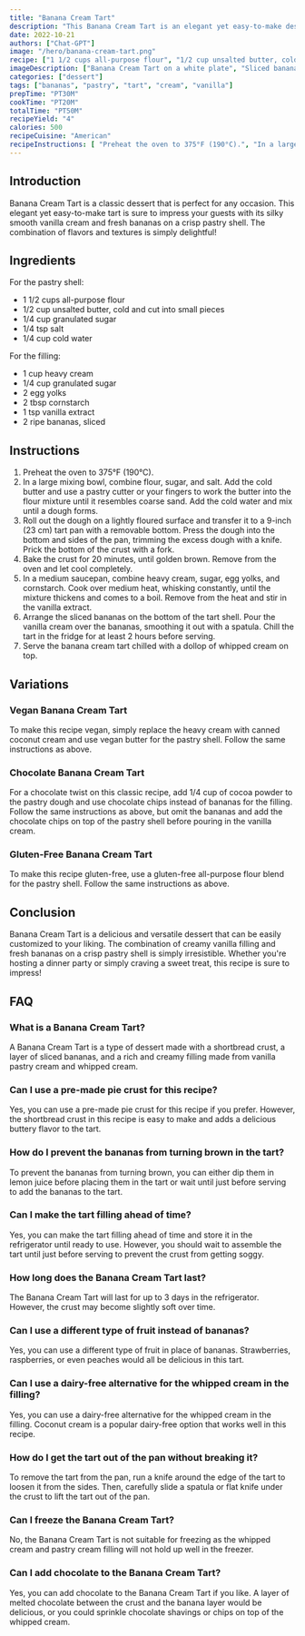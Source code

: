 ```yaml
---
title: "Banana Cream Tart"
description: "This Banana Cream Tart is an elegant yet easy-to-make dessert that is sure to impress your guests. The combination of silky smooth vanilla cream and fresh bananas on a crisp pastry shell is simply delightful!"
date: 2022-10-21
authors: ["Chat-GPT"]
image: "/hero/banana-cream-tart.png"
recipe: ["1 1/2 cups all-purpose flour", "1/2 cup unsalted butter, cold and cut into small pieces", "1/4 cup granulated sugar", "1/4 tsp salt", "1/4 cup cold water", "1 cup heavy cream", "1/4 cup granulated sugar", "2 egg yolks", "2 tbsp cornstarch", "1 tsp vanilla extract", "2 ripe bananas, sliced"]
imageDescription: ["Banana Cream Tart on a white plate", "Sliced bananas arranged in a circular pattern on top of the tart", "A crisp pastry shell filled with creamy vanilla filling", "A slice of banana cream tart with a dollop of whipped cream on top"]
categories: ["dessert"]
tags: ["bananas", "pastry", "tart", "cream", "vanilla"]
prepTime: "PT30M"
cookTime: "PT20M"
totalTime: "PT50M"
recipeYield: "4"
calories: 500
recipeCuisine: "American"
recipeInstructions: [ "Preheat the oven to 375°F (190°C).", "In a large mixing bowl, combine flour, sugar, and salt. Add the cold butter and use a pastry cutter or your fingers to work the butter into the flour mixture until it resembles coarse sand. Add the cold water and mix until a dough forms.", "Roll out the dough on a lightly floured surface and transfer it to a 9-inch (23 cm) tart pan with a removable bottom. Press the dough into the bottom and sides of the pan, trimming the excess dough with a knife. Prick the bottom of the crust with a fork.", "Bake the crust for 20 minutes, until golden brown. Remove from the oven and let cool completely.", "In a medium saucepan, combine heavy cream, sugar, egg yolks, and cornstarch. Cook over medium heat, whisking constantly, until the mixture thickens and comes to a boil. Remove from the heat and stir in the vanilla extract.", "Arrange the sliced bananas on the bottom of the tart shell. Pour the vanilla cream over the bananas, smoothing it out with a spatula. Chill the tart in the fridge for at least 2 hours before serving.", "Serve the banana cream tart chilled with a dollop of whipped cream on top." ]
---
```


## Introduction

Banana Cream Tart is a classic dessert that is perfect for any occasion. This elegant yet easy-to-make tart is sure to impress your guests with its silky smooth vanilla cream and fresh bananas on a crisp pastry shell. The combination of flavors and textures is simply delightful!

## Ingredients

For the pastry shell:

- 1 1/2 cups all-purpose flour
- 1/2 cup unsalted butter, cold and cut into small pieces
- 1/4 cup granulated sugar
- 1/4 tsp salt
- 1/4 cup cold water

For the filling:

- 1 cup heavy cream
- 1/4 cup granulated sugar
- 2 egg yolks
- 2 tbsp cornstarch
- 1 tsp vanilla extract
- 2 ripe bananas, sliced

## Instructions

1. Preheat the oven to 375°F (190°C).
2. In a large mixing bowl, combine flour, sugar, and salt. Add the cold butter and use a pastry cutter or your fingers to work the butter into the flour mixture until it resembles coarse sand. Add the cold water and mix until a dough forms.
3. Roll out the dough on a lightly floured surface and transfer it to a 9-inch (23 cm) tart pan with a removable bottom. Press the dough into the bottom and sides of the pan, trimming the excess dough with a knife. Prick the bottom of the crust with a fork.
4. Bake the crust for 20 minutes, until golden brown. Remove from the oven and let cool completely.
5. In a medium saucepan, combine heavy cream, sugar, egg yolks, and cornstarch. Cook over medium heat, whisking constantly, until the mixture thickens and comes to a boil. Remove from the heat and stir in the vanilla extract.
6. Arrange the sliced bananas on the bottom of the tart shell. Pour the vanilla cream over the bananas, smoothing it out with a spatula. Chill the tart in the fridge for at least 2 hours before serving.
7. Serve the banana cream tart chilled with a dollop of whipped cream on top.

## Variations

### Vegan Banana Cream Tart

To make this recipe vegan, simply replace the heavy cream with canned coconut cream and use vegan butter for the pastry shell. Follow the same instructions as above.

### Chocolate Banana Cream Tart

For a chocolate twist on this classic recipe, add 1/4 cup of cocoa powder to the pastry dough and use chocolate chips instead of bananas for the filling. Follow the same instructions as above, but omit the bananas and add the chocolate chips on top of the pastry shell before pouring in the vanilla cream.

### Gluten-Free Banana Cream Tart

To make this recipe gluten-free, use a gluten-free all-purpose flour blend for the pastry shell. Follow the same instructions as above.

## Conclusion

Banana Cream Tart is a delicious and versatile dessert that can be easily customized to your liking. The combination of creamy vanilla filling and fresh bananas on a crisp pastry shell is simply irresistible. Whether you're hosting a dinner party or simply craving a sweet treat, this recipe is sure to impress!

## FAQ

### What is a Banana Cream Tart?

A Banana Cream Tart is a type of dessert made with a shortbread crust, a layer of sliced bananas, and a rich and creamy filling made from vanilla pastry cream and whipped cream.

### Can I use a pre-made pie crust for this recipe?

Yes, you can use a pre-made pie crust for this recipe if you prefer. However, the shortbread crust in this recipe is easy to make and adds a delicious buttery flavor to the tart.

### How do I prevent the bananas from turning brown in the tart?

To prevent the bananas from turning brown, you can either dip them in lemon juice before placing them in the tart or wait until just before serving to add the bananas to the tart.

### Can I make the tart filling ahead of time?

Yes, you can make the tart filling ahead of time and store it in the refrigerator until ready to use. However, you should wait to assemble the tart until just before serving to prevent the crust from getting soggy.

### How long does the Banana Cream Tart last?

The Banana Cream Tart will last for up to 3 days in the refrigerator. However, the crust may become slightly soft over time.

### Can I use a different type of fruit instead of bananas?

Yes, you can use a different type of fruit in place of bananas. Strawberries, raspberries, or even peaches would all be delicious in this tart.

### Can I use a dairy-free alternative for the whipped cream in the filling?

Yes, you can use a dairy-free alternative for the whipped cream in the filling. Coconut cream is a popular dairy-free option that works well in this recipe.

### How do I get the tart out of the pan without breaking it?

To remove the tart from the pan, run a knife around the edge of the tart to loosen it from the sides. Then, carefully slide a spatula or flat knife under the crust to lift the tart out of the pan.

### Can I freeze the Banana Cream Tart?

No, the Banana Cream Tart is not suitable for freezing as the whipped cream and pastry cream filling will not hold up well in the freezer.

### Can I add chocolate to the Banana Cream Tart?

Yes, you can add chocolate to the Banana Cream Tart if you like. A layer of melted chocolate between the crust and the banana layer would be delicious, or you could sprinkle chocolate shavings or chips on top of the whipped cream.